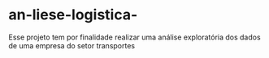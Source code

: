 # an-liese-logistica-
Esse projeto tem por finalidade realizar uma análise exploratória dos dados de uma empresa do setor transportes
